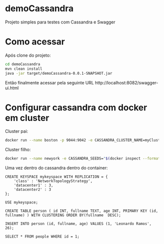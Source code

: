 # demoCassandra
Projeto simples para testes com Cassandra e Swagger

# Como acessar

Após clone do projeto:

```sh
cd demoCassandra
mvn clean install
java -jar target/demoCassandra-0.0.1-SNAPSHOT.jar
```
Então finalmente acessar pela seguinte URL
http://localhost:8082/swagger-ui.html

# Configurar cassandra com docker em cluster

Cluster pai:

```sh
docker run --name boston -p 9044:9042 -e CASSANDRA_CLUSTER_NAME=myCluster -e CASSANDRA_ENDPOINT_SNITCH=GossipingPropertyFileSnitch -e CASSANDRA_DC=datacenter1 -d cassandra
```

Cluster filho:

```sh
docker run --name newyork -e CASSANDRA_SEEDS="$(docker inspect --format='{{ .NetworkSettings.IPAddress }}' boston)" -e CASSANDRA_CLUSTER_NAME=myCluster -e CASSANDRA_ENDPOINT_SNITCH=GossipingPropertyFileSnitch -e CASSANDRA_DC=datacenter2 -d cassandra
```
Uma vez dentro do cassandra dentro do container:

```CQL
CREATE KEYSPACE mykeyspace WITH REPLICATION = {
	'class' : 'NetworkTopologyStrategy',
	'datacenter1' : 3,
	'datacenter2' : 3
};

USE mykeyspace;

CREATE TABLE person ( id INT, fullname TEXT, age INT, PRIMARY KEY (id, fullname) ) WITH CLUSTERING ORDER BY(fullname  DESC); 

INSERT INTO person (id, fullname, age) VALUES (1, 'Leonardo Ramos', 26);

SELECT * FROM people WHERE id = 1;
```
